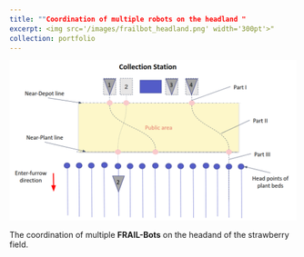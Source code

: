 ```yaml
---
title: ""Coordination of multiple robots on the headland "
excerpt: <img src='/images/frailbot_headland.png' width='300pt'>"
collection: portfolio
---
```

<img src='/images/frailbot_headland.png'>
<br/>

The coordination of multiple **FRAIL-Bots** on the headand of the strawberry field.